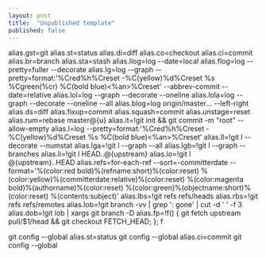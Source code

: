 ```yaml
---
layout: post
title:  "Unpublished template"
published: false
---
```


alias.gst=git
alias.st=status
alias.di=diff
alias.co=checkout
alias.ci=commit
alias.br=branch
alias.sta=stash
alias.llog=log --date=local
alias.flog=log --pretty=fuller --decorate
alias.lg=log --graph --pretty=format:'%Cred%h%Creset -%C(yellow)%d%Creset %s %Cgreen(%cr) %C(bold blue)<%an>%Creset' --abbrev-commit --date=relative
alias.lol=log --graph --decorate --oneline
alias.lola=log --graph --decorate --oneline --all
alias.blog=log origin/master... --left-right
alias.ds=diff
alias.fixup=commit
alias.squash=commit
alias.unstage=reset
alias.rum=rebase master@{u}
alias.it=!git init && git commit -m "root" --allow-empty
alias.l=log --pretty=format:'%Cred%h%Creset -%C(yellow)%d%Creset %s %C(bold blue)<%an>%Creset'
alias.ll=!git l --decorate --numstat
alias.lga=!git l --graph --all
alias.lgb=!git l --graph --branches
alias.li=!git l HEAD..@{upstream}
alias.lo=!git l @{upstream}..HEAD
alias.refs=for-each-ref --sort=-committerdate --format='%(color:red bold)%(refname:short)%(color:reset) %(color:yellow)%(committerdate:relative)%(color:reset) %(color:magenta bold)%(authorname)%(color:reset) %(color:green)%(objectname:short)%(color:reset) %(contents:subject)'
alias.lbs=!git refs refs/heads
alias.rbs=!git refs refs/remotes
alias.lob=!git branch -vv | grep ': gone' | cut -d ' ' -f 3
alias.dob=!git lob | xargs git branch -D
alias.fp=!f() { git fetch upstream pull/$1/head && git checkout FETCH_HEAD; }; f


git config --global alias.st=status
git config --global alias.ci=commit
git config --global

